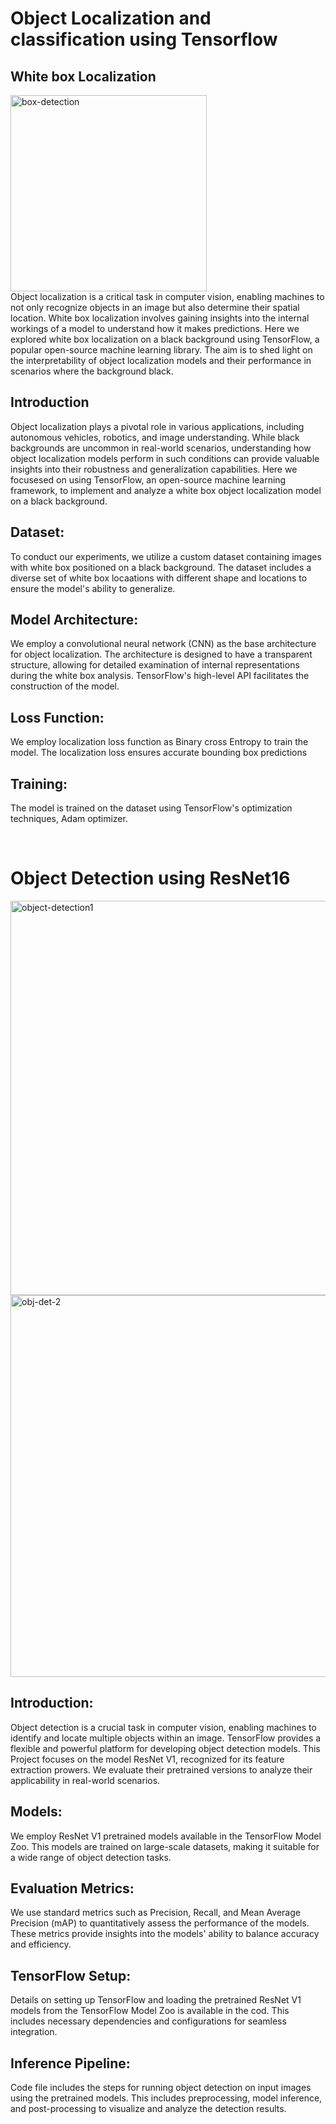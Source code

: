# Object Localization and classification using Tensorflow
## White box Localization
<img width="314" alt="box-detection" src="https://github.com/ANKITSINGH47/Object-detection/assets/47277960/8b3e17f3-6eb6-49e9-8b59-96b44dd3c863"> <br>
Object localization is a critical task in computer vision, enabling machines to not only recognize objects in an image but also determine their spatial location. White box localization involves gaining insights into the internal workings of a model to understand how it makes predictions. Here we explored white box localization on a black background using TensorFlow, a popular open-source machine learning library. The aim is to shed light on the interpretability of object localization models and their performance in scenarios where the background black.


## Introduction 
Object localization plays a pivotal role in various applications, including autonomous vehicles, robotics, and image understanding. While black backgrounds are uncommon in real-world scenarios, understanding how object localization models perform in such conditions can provide valuable insights into their robustness and generalization capabilities. Here we focusesed on using TensorFlow, an open-source machine learning framework, to implement and analyze a white box object localization model on a black background.

## Dataset:
To conduct our experiments, we utilize a custom dataset containing images with white box positioned on a black background. The dataset includes a diverse set of white box locaations with different shape and locations to ensure the model's ability to generalize.


## Model Architecture:
We employ a convolutional neural network (CNN) as the base architecture for object localization. The architecture is designed to have a transparent structure, allowing for detailed examination of internal representations during the white box analysis. TensorFlow's high-level API facilitates the construction of the model.

## Loss Function:
We employ localization loss function as Binary cross Entropy  to train the model. The localization loss ensures accurate bounding box predictions 

## Training:
The model is trained on the dataset using TensorFlow's optimization techniques, Adam optimizer.






<br>

# Object Detection using ResNet16 

<img width="631" alt="object-detection1" src="https://github.com/ANKITSINGH47/Object-detection/assets/47277960/46dedd95-0b9d-49b3-8255-f724f611b06b">
<br>

<img width="611" alt="obj-det-2" src="https://github.com/ANKITSINGH47/Object-detection/assets/47277960/e2e417cd-786c-4dde-8ea6-0c8f4a99f7f8">  

## Introduction:
Object detection is a crucial task in computer vision, enabling machines to identify and locate multiple objects within an image. TensorFlow provides a flexible and powerful platform for developing object detection models. This Project focuses on the model ResNet V1, recognized for its feature extraction prowers. We evaluate their pretrained versions to analyze their applicability in real-world scenarios.

## Models:
We employ ResNet V1 pretrained models available in the TensorFlow Model Zoo. This models are trained on large-scale datasets, making it suitable for a wide range of object detection tasks.


## Evaluation Metrics:
We use standard metrics such as Precision, Recall, and Mean Average Precision (mAP) to quantitatively assess the performance of the models. These metrics provide insights into the models' ability to balance accuracy and efficiency.

## TensorFlow Setup:
Details on setting up TensorFlow and loading the pretrained ResNet V1 models from the TensorFlow Model Zoo is available in the cod. This includes necessary dependencies and configurations for seamless integration.

## Inference Pipeline:
Code file includes the steps for running object detection on input images using the pretrained models. This includes preprocessing, model inference, and post-processing to visualize and analyze the detection results.





















































































